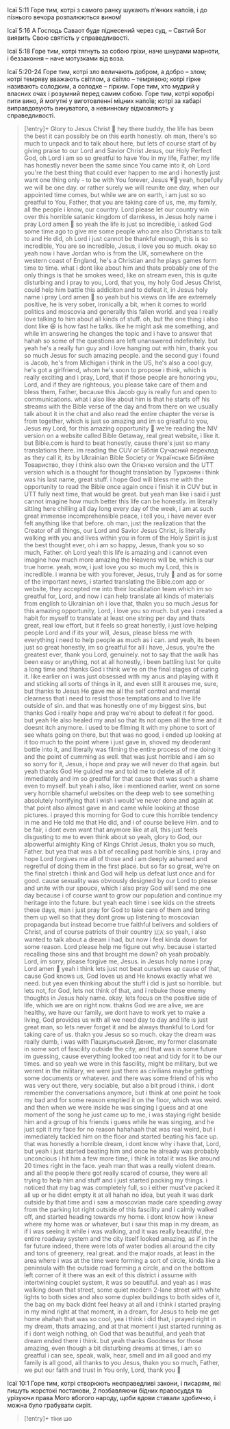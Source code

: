 Ісаї 5:11 Горе тим, котрі з самого ранку шукають п’янких напоїв, і до пізнього вечора розпалюються вином!

Ісаї 5:16 А Господь Саваот буде піднесений через суд, – Святий Бог виявить Свою святість у справедливості.

Ісаї 5:18 Горе тим, котрі тягнуть за собою гріхи, наче шнурами марноти, і беззаконня – наче мотузками від воза.

Ісаї 5:20-24 Горе тим, котрі зло величають добром, а добро – злом; котрі темряву вважають світлом, а світло – темрявою; котрі гірке називають солодким, а солодке – гірким. Горе тим, хто мудрий у власних очах і розумний перед самим собою. Горе тим, котрі хоробрі пити вино, й могутні у виготовленні міцних напоїв; котрі за хабарі виправдовують винуватого, а невинному відмовляють у справедливості.

> [!entry]+ 
> Glory to Jesus Christ 🙏 hey there buddy, the life has been the best it can possibly be on this earth honestly. oh man, there's so much to unpack and to talk about here, but lets of course start of by giving praise to our Lord and Savior Christ Jesus, our Holy Perfect God, oh Lord i am so so greatful to have You in my life, Father, my life has honestly never been the same since You came into it, oh Lord you're the best thing that could ever happen to me and i honestly just want one thing only - to be with You forever, Jesus 💗🙏 yeah, hopefully we will be one day. or rather surely we will reunite one day, when our appointed time comes, but while we are on earth, i am just so so greatful to You, Father, that you are taking care of us, me, my family, all the people i know, our country. Lord please let our country win over this horrible satanic kingdom of darnkess, in Jesus holy name i pray Lord amen 🙏 so yeah the life is just so incredible, i asked God some time ago to give me some people who are also Christians to talk to and He did, oh Lord i just cannot be thankful enough, this is so incredible, You are so incredible, Jesus, i love you so much. okay so yeah now i have Jordan who is from the UK, somewhere on the western coast of England, he's a Christian and he plays games form time to time. what i dont like about him and thats probably one of the only things is that he smokes weed, like on stream even, this is quite disturbing and i pray to you, Lord, that you, my holy God Jesus Christ, could help him battle this addiciton and to defeat it, in Jesus holy name i pray Lord amen 🙏 so yeah but his views on life are extremely positive, he is very sober, ironically a bit, when it comes to world politics and moscovia and generally this fallen world. and yea i really love talking to him about all kinds of stuff. oh, but the one thing i also dont like 😆 is how fast he talks. like he might ask me something, and while im answering he changes the topic and i have to answer that hahah so some of the questions are left unanswered indefinitely. but yeah he's a really fun guy and i love hanging out with him, thank you so much Jesus for such amazing people. and the second guy i found is Jacob, he's from Michigan i think in the US, he's also a cool guy, he's got a girlfriend, whom he's soon to propose i think, which is really exciting and i pray, Lord, that if those people are honoring you, Lord, and if they are righteous, you please take care of them and bless them, Father, because this Jacob guy is really fun and open to communications. what i also like about him is that he starts off his streams with the Bible verse of the day and from there on we usually talk about it in the chat and also read the entire chapter the verse is from together, which is just so amazing and im so greatful to you, Jesus my Lord, for this amazing opportunity 🙏 we're reading the NIV version on a website called Bible Getaway, real great website, i like it. but Bible.com is hard to beat honestly, cause there's just so many translations there. im reading the CUV or Біблія Сучасний переклад as they call it, its by Ukrainian Bible Society or Українське Біблійне Товариство, they i think also own the Огієнко version and the UTT version which is a thought for thought translation by Турконян i think was his last name, great stuff. i hope God will bless me with the opportunity to read the Bible once again once i finish it in CUV but in UTT fully next time, that would be great. but yeah man like i said i just cannot imagine how much better this life can be honestly. im literally sitting here chilling all day long every day of the week, i am at such great immense incomprehensible peace, i tell you, i have never ever felt anything like that before. oh man, just the realization that the Creator of all things, our Lord and Savior Jesus Christ, is literally walking with you and lives within you in form of the Holy Spirit is just the best thought ever, oh i am so happy, Jesus, thank you so so much, Father. oh Lord yeah this life is amazing and i cannot even imagine how much more amazing the Heavens will be, which is our true home. yeah, wow, i just love you so much my Lord, this is incredible. i wanna be with you forever, Jesus, truly 🙏 and as for some of the important news, i started translating the Bible.com app or website, they accepted me into their localization team which im so greatful for, Lord, and now i can help translate all kinds of materials from english to Ukrainian oh i love that, thakn you so much Jesus for this amazing opportunity, Lord, i love you so much. but yea i created a habit for myself to translate at least one string per day and thats great, real low effort, but it feels so great honestly, i just love helping people Lord and if its your will, Jesus, please bless me with everything i need to help people as much as i can. and yeah, its been just so great honestly, im so greatful for all i have, Jesus, you're the greatest ever, thank you Lord, genuinely. not to say that the walk has been easy or anything, not at all honestly, i been battling lust for quite a long time and thanks God i think we're on the final stages of curing it. like earlier on i was just obsessed with my anus and playing with it and sticking all sorts of things in it, and even still it arouses me, sure, but thanks to Jesus He gave me all the self control and mental clearness that i need to resist those temptations and to live life outside of sin. and that was honestly one of my biggest sins, but thanks God i really hope and pray we're about to defeat it for good. but yeah He also healed my anal so that its not open all the time and it doesnt itch anymore. i used to be filming it with my phone to sort of see whats going on there, but that was no good, i ended up looking at it too much to the point where i just gave in, shoved my deoderant bottle into it, and literally was filming the entire process of me doing it and the point of cumming as well. that was just horrible and i am so so sorry for it, Jesus, i hope and pray we will never do that again. but yeah thanks God He guided me and told me to delete all of it immediately and im so greatful for that cause that was such a shame even to myself. but yeah i also, like i mentioned earlier, went on some very horrible shameful websites on the deep web to see something absolutely horrifying that i wish i would've never done and again at that point also almost gave in and came while looking at those pictures. i prayed this morning for God to cure this horrible tendency in me and He told me that He did, and i of course believe Him. and to be fair, i dont even want that anymore like at all, this just feels disgusting to me to even think about so yeah, glory to God, our alpowerful almighty King of Kings Christ Jesus, thakn you so much, Father. but yea that was a bit of recalling past horrible sins, i pray and hope Lord forgives me all of those and i am deeply ashamed and regretful of doing them in the first place. but so far so great, we're on the final stretch i think and God will help us defeat lust once and for good. cause sexuality was obviously designed by our Lord to please and unite with our spouce, which i also pray God will send me one day because i of course want to grow our population and continue my heritage into the future. but yeah each time i see kids on the streets these days, man i just pray for God to take care of them and bring them up well so that they dont grow up listening to moscovian propaganda but instead become true faithful belivers and soldiers of Christ, and of course patriots of their country 🇺🇦 so yeah, i also wanted to talk about a dream i had, but now i feel kinda down for some reason. Lord please help me figure out why. because i started recalling those sins and that brought me down? oh yeah probably. Lord, im sorry, please forgive me, Jesus. in Jesus holy name i pray Lord amen 🙏 yeah i think lets just not beat ourselves up cause of that, cause God knows us, God loves us and He knows exactly what we need. but yea even thinking about the stuff i did is just so horrible. but lets not, for God, lets not think of that, and i rebuke those enemy thoughts in Jesus holy name. okay, lets focus on the positive side of life, which we are on right now. thakns God we are alive, we are healthy, we have our family, we dont have to work yet to make a living, God provides us with all we need day to day and life is just great man, so lets never forget it and be always thankful to Lord for taking care of us. thakn you Jesus so so much. okay the dream was really dumb, i was with Пашкульський Денис, my former classmate in some sort of fascility outside the city, and that was in some future im guessing, cause everything looked too neat and tidy for it to be our times. and so yeah we were in this fascility, might be military, but we werent in the military, we were just there as civilians maybe getting some documents or whatever. and there was some friend of his who was very out there, very sociable, but also a bit proud i think. i dont remember the conversations anymore, but i think at one point he took my bad and for some reason emptied it on the floor, which was weird. and then when we were inside he was singing i guess and at one moment of the song he just came up to me, i was staying right beside him and a group of his friends i guess while he was singing, and he just spit it my face for no reason hahahaah that was real weird, but i immediately tackled him on the floor and started beating his face up. that was honestly a horrible dream, i dont know why i have that, Lord, but yeah i just started beating him and once he already was probably unconcious i hit him a few more time, i think in total it was like around 20 times right in the face. yeah man that was a really violent dream. and all the people there got really scared of course, they were all trying to help him and stuff and i just started packing my things. i noticed that my bag was completely full, so i either must've packed it all up or he didnt empty it at all hahah no idea, but yeah it was dark outside by that time and i saw a moscovian made care speading away from the parking lot right outside of this fascility and i calmly walked off, and started heading towards my home. i dont know how i knew where my home was or whatever, but i saw this map in my dream, as if i was seeing it while i was walking, and it was really beautiful, the entire roadway system and the city itself looked amazing, as if in the far future indeed, there were lots of water bodies all around the city and tons of greenery, real great. and the major roads, at least in the area where i was at the time were forming a sort of circle, kinda like a peninsula with the outside road forming a circle, and on the bottom left corner of it there was an exit of this district i assume with intertwining couplet system, it was so beautiful. and yeah as i was walking down that street, some quiet modern 2-lane street with white lights to both sides and also some duplex buildings to both sides of it, the bag on my back didnt feel heavy at all and i think i started praying in my mind right at that moment, in a dream, for Jesus to help me get home ahahah that was so cool, yea i think i did that, i prayed right in my dream, thats amazing, and at that moment i just started running as if i dont weigh nothing, oh God that was beautiful, and yeah that dream ended there i think. but yeah thanks Goodness for  those amazing, even though a bit disturbing dreams at times, i am so greatful i can see, speak, walk, hear, smell and im all good and my family is all good, all thanks to you Jesus, thakn you so much, Father, we put our faith and trust in You only, Lord, thank you 🙏 

Ісаї 10:1 Горе тим, котрі створюють несправедливі закони, і писарям, які пишуть жорстокі постанови, 2 позбавляючи бідних правосуддя та урізуючи права Мого вбогого народу, щоби вдови ставали здобиччю, і можна було грабувати сиріт.

> [!entry]+
> тіки шо

